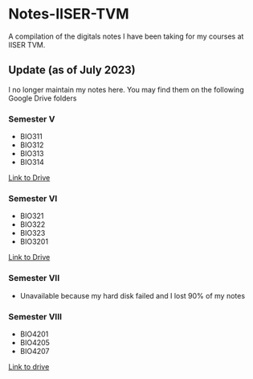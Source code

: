 # Notes-IISER-TVM

A compilation of the digitals notes I have been taking for my courses at IISER TVM. 

## Update (as of July 2023)
I no longer maintain my notes here. You may find them on the following Google Drive folders

### Semester V
- BIO311
- BIO312
- BIO313
- BIO314
  
[Link to Drive](https://drive.google.com/drive/u/2/folders/1d3h-TQ9UXwvJmb69bxOlGCTIfLvsV7FF)

### Semester VI
- BIO321
- BIO322
- BIO323
- BIO3201

[Link to Drive](https://drive.google.com/drive/u/2/folders/14C9xRkOYoDbrn-SCejyzQK4X5PM6WugR)

### Semester VII
- Unavailable because my hard disk failed and I lost 90% of my notes

### Semester VIII
- BIO4201
- BIO4205
- BIO4207

[Link to drive](https://drive.google.com/drive/u/2/folders/1hq-8ZGvv7Z8pGpU_rc5Z4yRnu6bd66tx)






